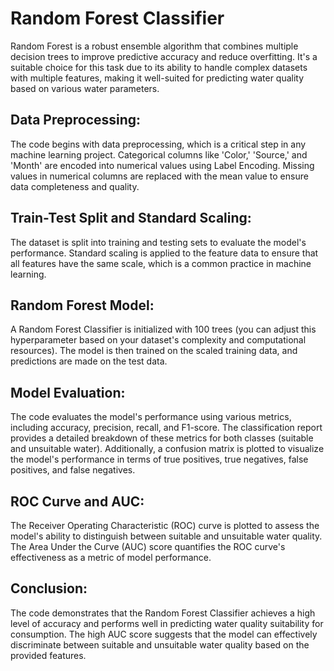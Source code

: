 # Random Forest Classifier
Random Forest is a robust ensemble algorithm that combines multiple decision trees to improve predictive accuracy and reduce overfitting. It's a suitable choice for this task due to its ability to handle complex datasets with multiple features, making it well-suited for predicting water quality based on various water parameters.

## Data Preprocessing:
The code begins with data preprocessing, which is a critical step in any machine learning project. Categorical columns like 'Color,' 'Source,' and 'Month' are encoded into numerical values using Label Encoding. Missing values in numerical columns are replaced with the mean value to ensure data completeness and quality.

## Train-Test Split and Standard Scaling:
The dataset is split into training and testing sets to evaluate the model's performance. Standard scaling is applied to the feature data to ensure that all features have the same scale, which is a common practice in machine learning.

## Random Forest Model:
A Random Forest Classifier is initialized with 100 trees (you can adjust this hyperparameter based on your dataset's complexity and computational resources). The model is then trained on the scaled training data, and predictions are made on the test data.

## Model Evaluation:
The code evaluates the model's performance using various metrics, including accuracy, precision, recall, and F1-score. The classification report provides a detailed breakdown of these metrics for both classes (suitable and unsuitable water). Additionally, a confusion matrix is plotted to visualize the model's performance in terms of true positives, true negatives, false positives, and false negatives.

## ROC Curve and AUC:
The Receiver Operating Characteristic (ROC) curve is plotted to assess the model's ability to distinguish between suitable and unsuitable water quality. The Area Under the Curve (AUC) score quantifies the ROC curve's effectiveness as a metric of model performance.

## Conclusion:
The code demonstrates that the Random Forest Classifier achieves a high level of accuracy and performs well in predicting water quality suitability for consumption. The high AUC score suggests that the model can effectively discriminate between suitable and unsuitable water quality based on the provided features.
